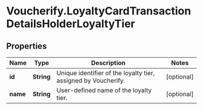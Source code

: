 # Voucherify.LoyaltyCardTransactionDetailsHolderLoyaltyTier

## Properties

Name | Type | Description | Notes
------------ | ------------- | ------------- | -------------
**id** | **String** | Unique identifier of the loyalty tier, assigned by Voucherify. | [optional] 
**name** | **String** | User-defined name of the loyalty tier. | [optional] 


